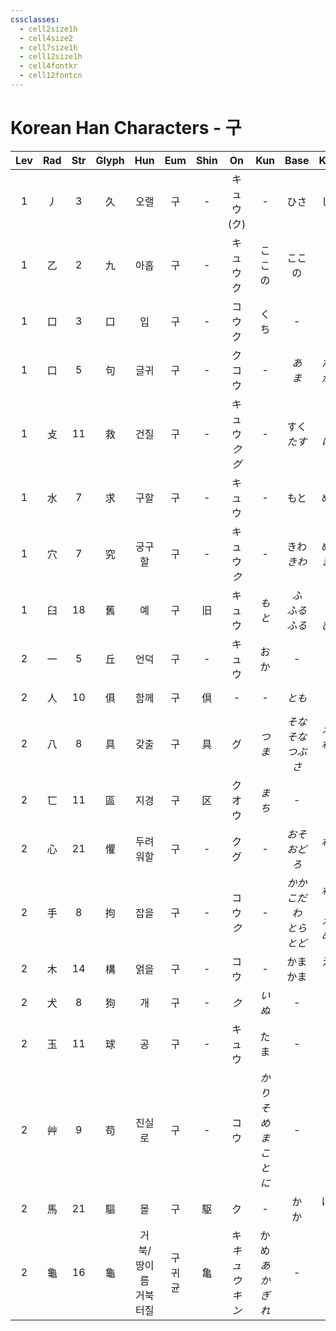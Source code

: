 ```yaml
---
cssclasses:
  - cell2size1h
  - cell4size2
  - cell7size1h
  - cell12size1h
  - cell4fontkr
  - cell12fontcn
---
```


# Korean Han Characters - 구

| Lev | Rad | Str | Glyph |        Hun         |     Eum     | Shin |        On         |      Kun       |          Base           |         Kana          | Simp |        Man        |  Can  | Viet |
| :-: | :-: | :-: | :---: | :----------------: | :---------: | :--: | :---------------: | :------------: | :---------------------: | :-------------------: | :--: | :---------------: | :---: | :--: |
|  1  |  丿  |  3  |   久   |         오랠         |      구      |  -   |    キュウ<br>(ク)     |       -        |           ひさ            |          しい           |  -   |        jiǔ        | gau2  |      |
|  1  |  乙  |  2  |   九   |         아홉         |      구      |  -   |     キュウ<br>ク      |      ここの       |           ここの           |           つ           |  -   |        jiǔ        | gau2  |      |
|  1  |  口  |  3  |   口   |         입          |      구      |  -   |      コウ<br>ク      |       くち       |            -            |           -           |  -   |        kǒu        | hau2  |      |
|  1  |  口  |  5  |   句   |         글귀         |      구      |  -   |      ク<br>コウ      |       -        |        *あ<br>ま*         |      *たる<br>がる*       |  -   |     gōu<br>jù     | geoi3 |      |
|  1  |  攴  | 11  |   救   |         건질         |      구      |  -   | キュウ<br>*ク*<br>*グ* |       -        |       すく<br>*たす*        |       う<br>*ける*       |  -   |        jiù        | gau3  |      |
|  1  |  水  |  7  |   求   |         구할         |      구      |  -   |        キュウ        |       -        |           もと            |          める           |  -   |        qiú        | kau4  |      |
|  1  |  穴  |  7  |   究   |        궁구할         |      구      |  -   |    キュウ<br>*ク*     |       -        |       きわ<br>*きわ*        |      める<br>*まる*       |  -   |   jiū<br>*jiù*    | gau3  |      |
|  1  |  臼  | 18  |   舊   |         예          |      구      |  旧   |        キュウ        |      *もと*      |     *ふ<br>ふる<br>ふる*     |    *る<br>い<br>びる*     |  旧   |        jiù        | gau6  |      |
|  2  |  一  |  5  |   丘   |         언덕         |      구      |  -   |        キュウ        |       おか       |            -            |           -           |  -   |        qiū        | jau1  |      |
|  2  |  人  | 10  |   俱   |         함께         |      구      |  倶   |         -         |       -        |          *とも*           |          *に*          |  -   |     jū<br>jù      | keoi1 |      |
|  2  |  八  |  8  |   具   |         갖출         |      구      |  具   |         グ         |      *つま*      |    *そな<br>そな<br>つぶさ*    |    *える<br>わる<br>に*    |  -   |        jù         | geoi6 |      |
|  2  |  匸  | 11  |   區   |         지경         |      구      |  区   |      ク<br>オウ      |      *まち*      |            -            |           -           |  区   |     ōu<br>qū      | keoi1 |      |
|  2  |  心  | 21  |   懼   |        두려워할        |      구      |  -   |      ク<br>グ       |       -        |       *おそ<br>おどろ*       |       *れる<br>く*       |  惧   |        jù         | geoi6 |      |
|  2  |  手  |  8  |   拘   |         잡을         |      구      |  -   |     コウ<br>*ク*     |       -        | *かか<br>こだわ<br>とら<br>とど* | *わる<br>る<br>える<br>める* |  -   |        jū         | keoi1 |      |
|  2  |  木  | 14  |   構   |         얽을         |      구      |  -   |        コウ         |       -        |        かま<br>かま         |        える<br>う        |  构   |        gòu        | kau3  |      |
|  2  |  犬  |  8  |   狗   |         개          |      구      |  -   |        *ク*        |      *いぬ*      |            -            |           -           |  -   |        gǒu        | gau2  |      |
|  2  |  玉  | 11  |   球   |         공          |      구      |  -   |        キュウ        |       たま       |            -            |           -           |  -   |        qiú        | kau4  |      |
|  2  |  艸  |  9  |   苟   |        진실로         |      구      |  -   |        コウ         | *かりそめ<br>まことに* |            -            |           -           |  -   |        gǒu        | gau2  |      |
|  2  |  馬  | 21  |   驅   |         몰          |      구      |  駆   |         ク         |       -        |         か<br>か          |        ける<br>る        |  驱   |        qū         | keoi1 |      |
|  2  |  龜  | 16  |   龜   | 거북/땅이름<br>거북<br>터질 | 구<br>귀<br>균 |  亀   | キ<br>*キュウ<br>キン*  |  かめ<br>*あかぎれ*  |            -            |           -           |  龟   | guī<br>jūn<br>qiū | gwai1 |      |
